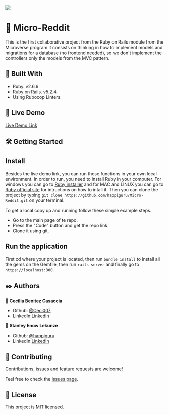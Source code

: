 ![](https://img.shields.io/badge/Microverse-blueviolet)

#  🧐 Micro-Reddit

This is the first collaborative project from the Ruby on Rails module from the Microverse program it consists on thinking in how to implement models and migrations for a database (no frontend needed), so we don't implement the controllers only the models from the MVC pattern.

## 🔧 Built With
- Ruby. v2.6.6
- Ruby on Rails. v5.2.4
- Using Rubocop Linters.

## 🔴 Live Demo
[Live Demo Link](https://repl.it/@happiguru/Micro-Reddit#README.md)

## 🛠 Getting Started
## Install 
Besides the live demo link, you can run those functions in your own local environment. In order to run, you need to install Ruby in your computer. For windows you can go to [Ruby installer](https://rubyinstaller.org/) and for MAC and LINUX you can go to [Ruby official site](https://www.ruby-lang.org/en/downloads/) for intructions on how to intall it. Then you can clone the project by typing ```git clone https://github.com/happiguru/Micro-Reddit.git``` on your terminal.

To get a local copy up and running follow these simple example steps.

- Go to the main page of te repo.
- Press the "Code" button and get the repo link.
- Clone it using git.

## Run the application
First cd where your project is located, then run ```bundle install``` to install all the gems on the Gemfile, then run ```rails server``` and finally go to ```https://localhost:300```.

## ✒️ Authors
👤 **Cecilia Benitez Casaccia**

- Github: [@Ceci007](https://github.com/Ceci007)
- LinkedIn:[LinkedIn](www.linkedin.com/in/cecilia-benítez)

👤 **Stanley Enow Lekunze**

- Github: [@happiguru](https://github.com/happiguru)
- LinkedIn:[LinkedIn](https://www.linkedin.com/in/lekunze-nley)

## 🤝 Contributing
Contributions, issues and feature requests are welcome!

Feel free to check the [issues page](https://github.com/happiguru/Micro-Reddit/issues).

## 📝 License
This project is [MIT](lic.url) licensed.